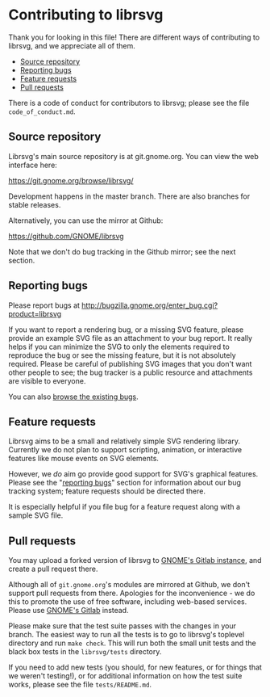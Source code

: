Contributing to librsvg
=======================

Thank you for looking in this file!  There are different ways of
contributing to librsvg, and we appreciate all of them.

* [Source repository](#source-code)
* [Reporting bugs](#reporting-bugs)
* [Feature requests](#feature-requests)
* [Pull requests](#pull-requests)

There is a code of conduct for contributors to librsvg; please see the
file `code_of_conduct.md`.

## Source repository

Librsvg's main source repository is at git.gnome.org.  You can view
the web interface here:

https://git.gnome.org/browse/librsvg/

Development happens in the master branch.  There are also branches for
stable releases.

Alternatively, you can use the mirror at Github:

https://github.com/GNOME/librsvg

Note that we don't do bug tracking in the Github mirror; see the next
section.

## Reporting bugs

Please report bugs at http://bugzilla.gnome.org/enter_bug.cgi?product=librsvg

If you want to report a rendering bug, or a missing SVG feature,
please provide an example SVG file as an attachment to your bug
report.  It really helps if you can minimize the SVG to only the
elements required to reproduce the bug or see the missing feature, but
it is not absolutely required.  Please be careful of publishing SVG
images that you don't want other people to see; the bug tracker is a
public resource and attachments are visible to everyone.

You can also [browse the existing bugs][bugs-browse].

## Feature requests

Librsvg aims to be a small and relatively simple SVG rendering
library.  Currently we do not plan to support scripting, animation, or
interactive features like mouse events on SVG elements.

However, we *do* aim go provide good support for SVG's graphical
features.  Please see the "[reporting bugs](#reporting-bugs)" section for
information about our bug tracking system; feature requests should be
directed there.

It is especially helpful if you file bug for a feature request along
with a sample SVG file.

## Pull requests

You may upload a forked version of librsvg
to [GNOME's Gitlab instance][gitlab], and create a pull request there.

Although all of `git.gnome.org`'s modules are mirrored at Github, we
don't support pull requests from there.  Apologies for the
inconvenience - we do this to promote the use of free software,
including web-based services.  Please use [GNOME's Gitlab][gitlab] instead.

Please make sure that the test suite passes with the changes in your
branch.  The easiest way to run all the tests is to go to librsvg's
toplevel directory and run `make check`.  This will run both the small
unit tests and the black box tests in the `librsvg/tests` directory.

If you need to add new tests (you should, for new features, or for
things that we weren't testing!), or for additional information on how
the test suite works, please see the file `tests/README.md`.

[gitlab]: https://gitlab.gnome.org/
[bugs-browse]: https://bugzilla.gnome.org/page.cgi?id=browse.html&product=librsvg

